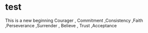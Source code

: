 # test
This is a new beginning
Courager , Commitment ,Consistency ,Faith ,Perseverance ,Surrender , Believe , Trust ,Acceptance
